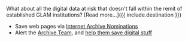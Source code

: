 What about all the digital data at risk that doesn't fall within the remit of established GLAM institutions? [Read more...]({{ include.destination }})

* Save web pages via [Internet Archive Nominations](http://blog.archive.org/2013/10/25/fixing-broken-links/#save_page)
* Alert the [Archive Team](http://archiveteam.org/), and [help them save digital stuff](http://archiveteam.org/index.php?title=Who_We_Are)

